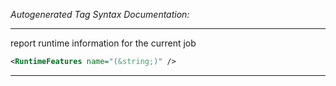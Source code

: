 _Autogenerated Tag Syntax Documentation:_

---
report runtime information for the current job

```xml
<RuntimeFeatures name="(&string;)" />
```



---
